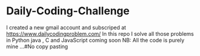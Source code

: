 # Daily-Coding-Challenge
I created a new gmail account and subscriped at https://www.dailycodingproblem.com/
In this repo I solve all those problems in Python 
 java , C and JavaScript coming soon
 NB: All the code is purely mine ...#No copy pasting

